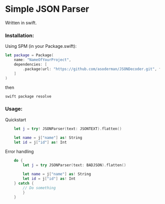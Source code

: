# Simple JSON Parser 
Written in swift.

### Installation:
Using SPM (in your Package.swift):
```swift
let package = Package(
	name: "NameOfYourProject",
	dependencies: [
		.package(url: "https://github.com/asoderman/JSONDecoder.git", from: "0.1.0")
	]
)
```
then
```
swift package resolve
```

### Usage:
Quickstart
```swift
	let j = try! JSONParser(text: JSONTEXT).flatten()

	let name = j["name"] as! String
	let id = j["id"] as! Int
```

Error handling
```swift
	do { 
		let j = try JSONParser(text: BADJSON).flatten()

		let name = j["name"] as! String
		let id = j["id"] as! Int
	} catch {
		// Do something
		}
	}
```